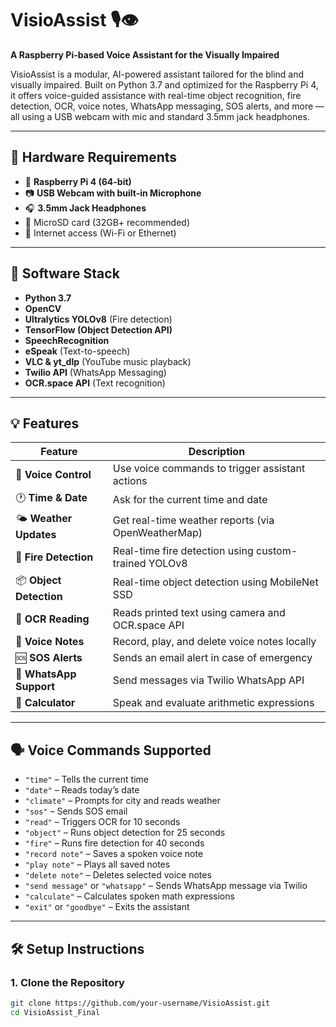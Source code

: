 # VisioAssist 🎙️👁️  
**A Raspberry Pi-based Voice Assistant for the Visually Impaired**

VisioAssist is a modular, AI-powered assistant tailored for the blind and visually impaired. Built on Python 3.7 and optimized for the Raspberry Pi 4, it offers voice-guided assistance with real-time object recognition, fire detection, OCR, voice notes, WhatsApp messaging, SOS alerts, and more — all using a USB webcam with mic and standard 3.5mm jack headphones.

---

## 🔧 Hardware Requirements

- 🧠 **Raspberry Pi 4 (64-bit)**
- 📷 **USB Webcam with built-in Microphone**
- 🎧 **3.5mm Jack Headphones**
- 💾 MicroSD card (32GB+ recommended)
- 🔌 Internet access (Wi-Fi or Ethernet)

---

## 🧰 Software Stack

- **Python 3.7**
- **OpenCV**
- **Ultralytics YOLOv8** (Fire detection)
- **TensorFlow (Object Detection API)**
- **SpeechRecognition**
- **eSpeak** (Text-to-speech)
- **VLC & yt_dlp** (YouTube music playback)
- **Twilio API** (WhatsApp Messaging)
- **OCR.space API** (Text recognition)

---

## 💡 Features

| Feature                | Description |
|------------------------|-------------|
| 🎤 **Voice Control**   | Use voice commands to trigger assistant actions |
| 🕐 **Time & Date**     | Ask for the current time and date |
| 🌤 **Weather Updates** | Get real-time weather reports (via OpenWeatherMap) |
| 🧯 **Fire Detection**  | Real-time fire detection using custom-trained YOLOv8 |
| 📦 **Object Detection**| Real-time object detection using MobileNet SSD |
| 📖 **OCR Reading**     | Reads printed text using camera and OCR.space API |
| 📝 **Voice Notes**     | Record, play, and delete voice notes locally |
| 🆘 **SOS Alerts**      | Sends an email alert in case of emergency |
| 📲 **WhatsApp Support**| Send messages via Twilio WhatsApp API |
| 🧮 **Calculator**      | Speak and evaluate arithmetic expressions |

---

## 🗣️ Voice Commands Supported

- `"time"` – Tells the current time
- `"date"` – Reads today’s date
- `"climate"` – Prompts for city and reads weather
- `"sos"` – Sends SOS email
- `"read"` – Triggers OCR for 10 seconds
- `"object"` – Runs object detection for 25 seconds
- `"fire"` – Runs fire detection for 40 seconds
- `"record note"` – Saves a spoken voice note
- `"play note"` – Plays all saved notes
- `"delete note"` – Deletes selected voice notes
- `"send message"` or `"whatsapp"` – Sends WhatsApp message via Twilio
- `"calculate"` – Calculates spoken math expressions
- `"exit"` or `"goodbye"` – Exits the assistant

---

## 🛠️ Setup Instructions

### 1. Clone the Repository

```bash
git clone https://github.com/your-username/VisioAssist.git
cd VisioAssist_Final

